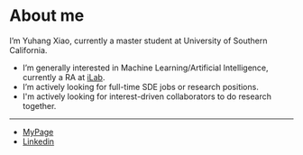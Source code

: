 # About me
I’m Yuhang Xiao, currently a master student at University of Southern California.
- I’m generally interested in Machine Learning/Artificial Intelligence, currently a RA at [iLab](http://ilab.usc.edu/).
- I’m actively looking for full-time SDE jobs or research positions.
- I'm actively looking for interest-driven collaborators to do research together.
<hr>
<ul>
  <li><a href="https://mydcxiao.github.io">MyPage</a></li>
  <li><a href="https://linkedin.com/in/mydcxiao">Linkedin</a></li>
</ul>
<!---
mydcxiao/mydcxiao is a ✨ special ✨ repository because its `README.md` (this file) appears on your GitHub profile.
You can click the Preview link to take a look at your changes.
--->
